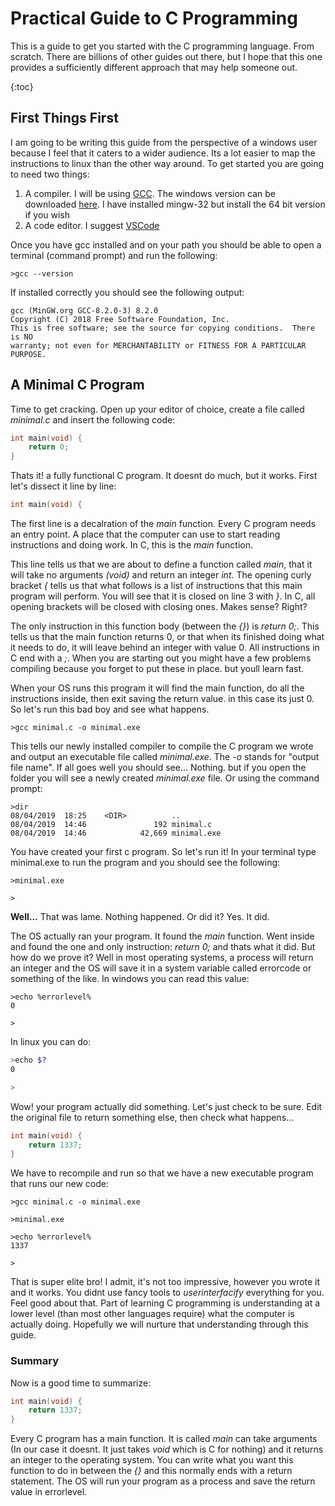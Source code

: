 # Practical Guide to C Programming

This is a guide to get you started with the C programming language. From scratch. There are billions of other guides out there, but I hope that this one provides a sufficiently different approach that may help someone out. 

{:toc}

## First Things First

I am going to be writing this guide from the perspective of a windows user because I feel that it caters to a wider audience. Its a lot easier to map the instructions to linux than the other way around. To get started you are going to need two things:

1. A compiler. I will be using [GCC](https://gcc.gnu.org/). The windows version can be downloaded [here](http://mingw-w64.org/doku.php/download/win-builds). I have installed mingw-32 but install the 64 bit version if you wish
2. A code editor. I suggest [VSCode](https://code.visualstudio.com/)

Once you have gcc installed and on your path you should be able to open a terminal (command prompt) and run the following:

```
>gcc --version
```
If installed correctly you should see the following output:

```
gcc (MinGW.org GCC-8.2.0-3) 8.2.0
Copyright (C) 2018 Free Software Foundation, Inc.
This is free software; see the source for copying conditions.  There is NO
warranty; not even for MERCHANTABILITY or FITNESS FOR A PARTICULAR PURPOSE.
```

## A Minimal C Program

Time to get cracking. Open up your editor of choice, create a file called _minimal.c_ and insert the following code:

```c
int main(void) {
    return 0;
}
```

Thats it! a fully functional C program. It doesnt do much, but it works. First let's dissect it line by line:

```c
int main(void) {
```

The first line is a decalration of the _main_ function. Every C program needs an entry point. A place that the computer can use to start reading instructions and doing work. In C, this is the _main_ function.

This line tells us that we are about to define a function called _main_, that it will take no arguments _(void)_ and return an integer _int_. The opening curly bracket _{_ tells us that what follows is a list of instructions that this main program will perform. You will see that it is closed on line 3 with _}_. In C, all opening brackets will be closed with closing ones. Makes sense? Right?

The only instruction in this function body (between the _{}_) is _return 0;_. This tells us that the main function returns 0, or that when its finished doing what it needs to do, it will leave behind an integer with value 0. All instructions in C end with a _;_. When you are starting out you might have a few problems compiling because you forget to put these in place. but youll learn fast.

When your OS runs this program it will find the main function, do all the instructions inside, then exit saving the return value. in this case its just 0. So let's run this bad boy and see what happens.

```
>gcc minimal.c -o minimal.exe
```

This tells our newly installed compiler to compile the C program we wrote and output an executable file called _minimal.exe_. The _-o_ stands for "output file name". If all goes well you should see... Nothing. but if you open the folder you will see a newly created _minimal.exe_ file. Or using the command prompt:

```
>dir 
08/04/2019  18:25    <DIR>          ..
08/04/2019  14:46               192 minimal.c
08/04/2019  14:46            42,669 minimal.exe
```

You have created your first c program. So let's run it! In your terminal type minimal.exe to run the program and you should see the following:

```
>minimal.exe

>
```

__Well...__ That was lame. Nothing happened. Or did it? Yes. It did. 

The OS actually ran your program. It found the _main_ function. Went inside and found the one and only instruction: _return 0;_ and thats what it did. But how do we prove it? Well in most operating systems, a process will return an integer and the OS will save it in a system variable called errorcode or something of the like. In windows you can read this value:

```
>echo %errorlevel%
0

>
```

In linux you can do:

```bash
>echo $?
0

>
```

Wow! your program actually did something. Let's just check to be sure. Edit the original file to return something else, then check what happens...


```c
int main(void) {
    return 1337;
}
```

We have to recompile and run so that we have a new executable program that runs our new code:

```
>gcc minimal.c -o minimal.exe

>minimal.exe

>echo %errorlevel%
1337

>
```

That is super elite bro! I admit, it's not too impressive, however you wrote it and it works. You didnt use fancy tools to _userinterfacify_ everything for you. Feel good about that. Part of learning C programming is understanding at a lower level (than most other languages require) what the computer is actually doing. Hopefully we will nurture that understanding through this guide.

### Summary

Now is a good time to summarize:

```c
int main(void) {
    return 1337;
}
```

Every C program has a main function. It is called _main_ can take arguments (In our case it doesnt. It just takes _void_ which is C for nothing) and it returns an integer to the operating system. You can write what you want this function to do in between the _{}_ and this normally ends with a return statement. The OS will run your program as a process and save the return value in errorlevel.
